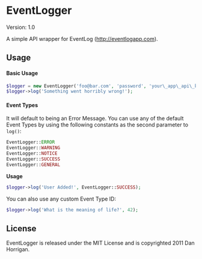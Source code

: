 # EventLogger

Version: 1.0

A simple API wrapper for EventLog (<http://eventlogapp.com>).

## Usage

#### Basic Usage

```php
$logger = new EventLogger('foo@bar.com', 'password', 'your\_app\_api\_key');
$logger->log('Something went horribly wrong!');
```

#### Event Types

It will default to being an Error Message.  You can use any of the default Event Types by using the following constants as the second parameter to `log()`:

```php
EventLogger::ERROR
EventLogger::WARNING
EventLogger::NOTICE
EventLogger::SUCCESS
EventLogger::GENERAL
```

**Usage**

```php
$logger->log('User Added!', EventLogger::SUCCESS);
```

You can also use any custom Event Type ID:

```php
$logger->log('What is the meaning of life?', 42);
```

## License

EventLogger is released under the MIT License and is copyrighted 2011 Dan Horrigan.